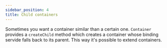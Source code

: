 ```yaml
---
sidebar_position: 4
title: Child containers
---
```


Sometimes you want a container similar than a certain one. `Container` provides a `createChild` method which creates a container whose binding servide falls back to its parent. This way it's possible to extend containers.
